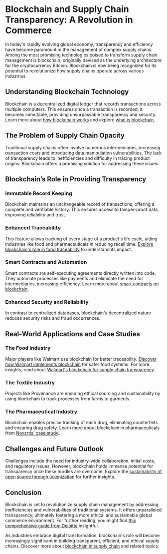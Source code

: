 # Blockchain and Supply Chain Transparency: A Revolution in Commerce

In today's rapidly evolving global economy, transparency and efficiency have become paramount in the management of complex supply chains. Among the most promising technologies poised to transform supply chain management is blockchain, originally devised as the underlying architecture for the cryptocurrency Bitcoin. Blockchain is now being recognized for its potential to revolutionize how supply chains operate across various industries.

## Understanding Blockchain Technology

Blockchain is a decentralized digital ledger that records transactions across multiple computers. This ensures once a transaction is recorded, it becomes immutable, providing unsurpassable transparency and security. Learn more about [how blockchain works](https://www.investopedia.com/terms/b/blockchain.asp) and explore [what is blockchain](https://www.license-token.com/wiki/what-is-blockchain).

## The Problem of Supply Chain Opacity

Traditional supply chains often involve numerous intermediaries, increasing transaction costs and introducing data manipulation vulnerabilities. The lack of transparency leads to inefficiencies and difficulty in tracing product origins. Blockchain offers a promising solution for addressing these issues.

## Blockchain’s Role in Providing Transparency

### Immutable Record Keeping

Blockchain maintains an unchangeable record of transactions, offering a complete and verifiable history. This ensures access to tamper-proof data, improving reliability and trust.

### Enhanced Traceability

This feature allows tracking of every stage of a product's life cycle, aiding industries like food and pharmaceuticals in reducing recall time. [Explore blockchain's role in food traceability](https://www.ibm.com/blockchain/solutions/food-trust) to understand its impact.

### Smart Contracts and Automation

Smart contracts are self-executing agreements directly written into code. They automate processes like payments and eliminate the need for intermediaries, increasing efficiency. Learn more about [smart contracts on blockchain](https://www.license-token.com/wiki/smart-contracts-on-blockchain).

### Enhanced Security and Reliability

In contrast to centralized databases, blockchain's decentralized nature reduces security risks and fraud occurrences.

## Real-World Applications and Case Studies

### The Food Industry

Major players like Walmart use blockchain for better traceability. [Discover how Walmart implements blockchain](https://corporate.walmart.com/newsroom/innovation/20180924/walmart-reimagining-the-food-system) for safer food systems. For more insights, read about [Walmart's blockchain for supply chain transparency](https://www.license-token.com/wiki/walmart-s-blockchain-for-supply-chain-transparency).

### The Textile Industry

Projects like Provenance are ensuring ethical sourcing and sustainability by using blockchain to track processes from farms to garments.

### The Pharmaceutical Industry

Blockchain enables precise tracking of each drug, eliminating counterfeits and ensuring drug safety. Learn more about blockchain in pharmaceuticals from [Novartis' case study](https://www.pharmexec.com/view/blockchain-pilots-novartis).

## Challenges and Future Outlook

Challenges include the need for industry-wide collaboration, initial costs, and regulatory issues. However, blockchain holds immense potential for transparency once these hurdles are overcome. Explore the [sustainability of open source through tokenization](https://www.license-token.com/wiki/sustainability-of-open-source-through-tokenization) for further insights.

## Conclusion

Blockchain is set to revolutionize supply chain management by addressing inefficiencies and vulnerabilities of traditional systems. It offers unparalleled transparency, ultimately fostering a more ethical and sustainable global commerce environment. For further reading, you might find [this comprehensive guide from Deloitte](https://www2.deloitte.com/global/en/pages/operations/articles/blockchain-supply-chain.html) insightful.

As industries embrace digital transformation, blockchain's role will become increasingly significant in building transparent, efficient, and ethical supply chains. Discover more about [blockchain in supply chain](https://www.license-token.com/wiki/blockchain-in-supply-chain) and related topics.